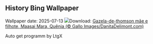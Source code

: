 ## History Bing Wallpaper
Wallpaper date: 2025-07-13
![](https://www.bing.com/th?id=OHR.ThomsonGazelle_PT-BR6496352663_UHD.jpg&w=1000)Download: [Gazela-de-thomson mãe e filhote, Maasai Mara, Quênia (© Gallo Images/DanitaDelimont.com)](https://www.bing.com/th?id=OHR.ThomsonGazelle_PT-BR6496352663_UHD.jpg)

Auto get programm by LtgX
